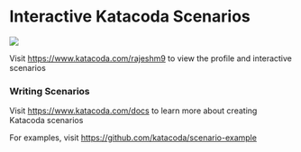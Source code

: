# Interactive Katacoda Scenarios

[![](http://shields.katacoda.com/katacoda/rajeshm9/count.svg)](https://www.katacoda.com/rajeshm9 "Get your profile on Katacoda.com")

Visit https://www.katacoda.com/rajeshm9 to view the profile and interactive scenarios

### Writing Scenarios
Visit https://www.katacoda.com/docs to learn more about creating Katacoda scenarios

For examples, visit https://github.com/katacoda/scenario-example
